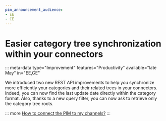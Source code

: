 ```yaml
---
pim_announcement_audience:
- EE
- CE
---
```


# Easier category tree synchronization within your connectors
::: meta-data type="Improvement" features="Productivity" available="late May" in="EE,GE"

We introduced two new REST API improvements to help you synchronize more efficiently your categories and their related trees in your connectors. Indeed, you can now find the last update date directly within the category format. Also, thanks to a new query filter, you can now ask to retrieve only the category tree roots.

::: more
[How to connect the PIM to my channels?](../articles/how-to-connect-my-pim-legacy.html)
:::
